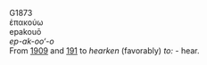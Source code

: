 <body>
  <p>G1873<br>  ἐπακούω  <br> epakouō  <br><i>ep-ak-oo‘-o </i><br>From <a href="g1909.htm">1909</a> and <a href="g0191.htm">191</a>  to <i>hearken</i> (favorably) <i>to:</i> - hear.<br></p>
 </body>